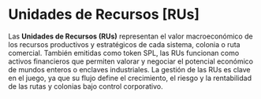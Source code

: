 # Unidades de Recursos \[RUs]

Las **Unidades de Recursos (RUs)** representan el valor macroeconómico de los recursos productivos y estratégicos de cada sistema, colonia o ruta comercial. También emitidas como token SPL, las RUs funcionan como activos financieros que permiten valorar y negociar el potencial económico de mundos enteros o enclaves industriales. La gestión de las RUs es clave en el juego, ya que su flujo define el crecimiento, el riesgo y la rentabilidad de las rutas y colonias bajo control corporativo.
